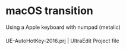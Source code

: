 # macOS transition
Using a Apple keyboard with numpad (metalic)

####
UE-AutoHotKey-2016.prj | UltraEdit Project file